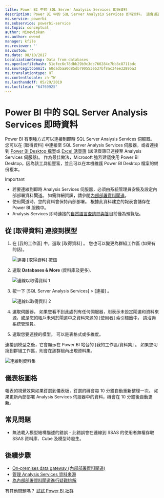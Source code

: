 ```yaml
---
title: Power BI 中的 SQL Server Analysis Services 即時資料
description: Power BI 中的 SQL Server Analysis Services 即時資料。 這會透過針對企業閘道設定的資料來源來完成。
ms.service: powerbi
ms.subservice: powerbi-service
ms.topic: conceptual
author: Minewiskan
ms.author: owend
manager: kfile
ms.reviewer: ''
ms.custom: ''
ms.date: 08/10/2017
LocalizationGroup: Data from databases
ms.openlocfilehash: 51efec6c78dbb29b9c3dc760284c7bb3c8711bdc
ms.sourcegitcommit: 60dad5aa0d85db790553e537bf8ac34ee3289ba3
ms.translationtype: HT
ms.contentlocale: zh-TW
ms.lasthandoff: 05/29/2019
ms.locfileid: "64769925"
---
```

# <a name="sql-server-analysis-services-live-data-in-power-bi"></a>Power BI 中的 SQL Server Analysis Services 即時資料

Power BI 有兩種方式可以連接到即時 SQL Server Analysis Services 伺服器。 您可以在 [取得資料]  中連接至 SQL Server Analysis Services 伺服器，或者連接到 [Power BI Desktop 檔案](service-desktop-files.md)或 [Excel 活頁簿](service-excel-workbook-files.md) (該活頁簿已連接至 Analysis Services 伺服器)。 作為最佳做法，Microsoft 強烈建議使用 Power BI Desktop，因為該工具組豐富，並且可以在本機維護 Power BI Desktop 檔案的備份複本。

>[!IMPORTANT]
> * 若要連線到即時 Analysis Services 伺服器，必須由系統管理員安裝及設定內部部署資料閘道。 如需詳細資訊，請參閱[內部部署資料閘道](service-gateway-onprem.md)。
> * 使用閘道時，您的資料會保持內部部署。  根據此資料建立的報表會儲存在 Power BI 服務中。 
> * Analysis Services 即時連接的[自然語言查詢問與答](service-q-and-a-direct-query.md)目前僅為預覽版。

## <a name="to-connect-to-a-model-from-get-data"></a>從 [取得資料] 連接到模型

1. 在 [我的工作區]  中，選取 [取得資料]  。 您也可以變更為群組工作區 (如果有的話)。

   ![連接 [取得資料] 按鈕](media/sql-server-analysis-services-tabular-data/connecttoas_getdatabutton.png)

2. 選取 **Databases & More** (資料庫及更多).

   ![連線以取得資料 1](media/sql-server-analysis-services-tabular-data/connecttoas_getdata_1.png)

3. 按一下 [SQL Server Analysis Services]   >  [連接]  。

   ![連線以取得資料 2](media/sql-server-analysis-services-tabular-data/connecttoas_getdata_2.png)

4. 選取伺服器。 如果您看不到此處列有任何伺服器，則表示未設定閘道和資料來源，或是您的帳戶未列於閘道中之資料來源的 [使用者]  索引標籤中。 請洽詢系統管理員。

5. 選取您要連接的模型。 可以是表格式或多維度。

連接到模型之後，它會顯示在 Power BI 站台的 [我的工作區/資料集]  。 如果您切換到群組工作區，則會在該群組內出現資料集。

![連線到資料集](media/sql-server-analysis-services-tabular-data/connecttoas_dataset_5.png)

## <a name="dashboard-tiles"></a>儀表板圖格

報表的視覺效果如果釘選到儀表板，釘選的磚會每 10 分鐘自動重新整理一次。 如果更新內部部署 Analysis Services 伺服器中的資料，磚會在 10 分鐘後自動更新。

## <a name="common-issues"></a>常見問題

* 無法載入模型結構描述的錯誤 - 此錯誤會在連線到 SSAS 的使用者無權存取 SSAS 資料庫、Cube 及模型時發生。

## <a name="next-steps"></a>後續步驟

* [On-premises data gateway (內部部署資料閘道)](service-gateway-onprem.md)  
* [管理 Analysis Services 資料來源](service-gateway-enterprise-manage-ssas.md)  
* [為內部部署資料閘道進行疑難排解](service-gateway-onprem-tshoot.md)  

有其他問題嗎？ [試試 Power BI 社群](http://community.powerbi.com/)